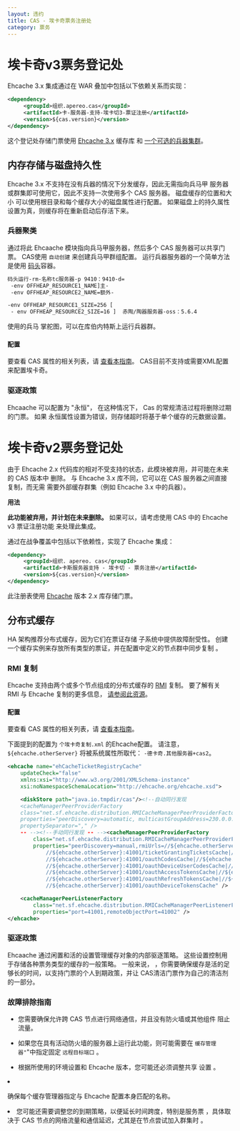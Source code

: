 ```yaml
---
layout: 违约
title: CAS - 埃卡奇票务注册处
category: 票务
---
```


# 埃卡奇v3票务登记处

Ehcache 3.x 集成通过在 WAR 叠加中包括以下依赖关系而实现：

```xml
<dependency>
     <groupId>组织.apereo.cas</groupId>
     <artifactId>卡-服务器-支持-埃卡切3-票证注册</artifactId>
     <version>${cas.version}</version>
</dependency>
```

这个登记处存储门票使用 [Ehcache 3.x](http://ehcache.org/) 缓存库 和 [一个可选的兵器集群](https://www.ehcache.org/documentation/3.3/clustered-cache.html)。

## 内存存储与磁盘持久性

Ehcache 3.x 不支持在没有兵器的情况下分发缓存，因此无需指向兵马甲 服务器或群集即可使用它，因此不支持一次使用多个 CAS 服务器。 磁盘缓存的位置和大小 可以使用根目录和每个缓存大小的磁盘属性进行配置。 如果磁盘上的持久属性 设置为真，则缓存将在重新启动后存活下来。

### 兵器聚类

通过将此 Ehcaache 模块指向兵马甲服务器，然后多个 CAS 服务器可以共享门票。 CAS使用 `自动创建` 来创建兵马甲群组配置。 运行兵器服务器的一个简单方法是使用 [码头](https://github.com/Terracotta-OSS/docker)容器。

```bash
码头运行-rm-名称tc服务器-p 9410：9410-d=
 -env OFFHEAP_RESOURCE1_NAME]主-
 -env OFFHEAP_RESOURCE2_NAME=额外-

-env OFFHEAP_RESOURCE1_SIZE=256 [
 - env OFFHEAP_RESOURCE2_SIZE=16 ]  赤陶/陶器服务器-oss：5.6.4
```

使用</a>的兵马
掌舵图，可以在库伯内特斯上运行兵器群。</p> 



#### 配置

要查看 CAS 属性的相关列表，请 [查看本指南](../configuration/Configuration-Properties.html#ehcache-3-ticket-registry)。 CAS目前不支持或需要XML配置来配置埃卡奇。 



### 驱逐政策

Ehcaache 可以配置为 "永恒"， 在这种情况下， Cas 的常规清洁过程将删除过期的门票。 如果 永恒属性设置为错误，则存储超时将基于单个缓存的元数据设置。



# 埃卡奇v2票务登记处

由于 Ehcache 2.x 代码库的相对不受支持的状态，此模块被弃用，并可能在未来的 CAS 版本中 删除。 与 Ehcache 3.x 库不同，它可以在 CAS 服务器之间直接复制，而无需 需要外部缓存群集（例如 Ehcache 3.x 中的兵器）。

<div class="alert alert-warning"><strong>用法</strong>
<p><strong>此功能被弃用，并计划在未来删除。</strong> 如果可以，请考虑使用 CAS 中的 Ehcache v3 票证注册功能
来处理此集成。</p>
</div>

通过在战争覆盖中包括以下依赖性，实现了 Ehcache 集成：



```xml
<dependency>
     <groupId>组织. apereo. cas</groupId>
     <artifactId>卡斯服务器支持 - 埃卡切 - 票务注册</artifactId>
     <version>${cas.version}</version>
</dependency>
```


此注册表使用 [Ehcache](http://ehcache.org/) 版本 2.x 库存储门票。



## 分布式缓存

HA 架构推荐分布式缓存，因为它们在票证存储 子系统中提供故障耐受性。 创建一个缓存实例来存放所有类型的票证，并在配置中定义的节点群中同步复制 。



### RMI 复制

Ehcache 支持由两个或多个节点组成的分布式缓存的 [RMI](https://docs.oracle.com/javase/tutorial/rmi/index.html) 复制。 要了解有关 RMI 与 Ehcache 复制的更多信息， [请参阅此资源](https://www.ehcache.org/documentation/2.8/replication/rmi-replicated-caching.html)。



#### 配置

要查看 CAS 属性的相关列表，请 [查看本指南](../configuration/Configuration-Properties.html#ehcache-ticket-registry)。

下面提到的配置为 `个埃卡奇复制.xml` 的Ehcache配置。 请注意， `${ehcache.otherServer}` 将被系统属性所取代： `-德卡奇.其他服务器+cas2`。



```xml
<ehcache name="ehCacheTicketRegistryCache"
    updateCheck="false"
    xmlns:xsi="http://www.w3.org/2001/XMLSchema-instance"
    xsi:noNamespaceSchemaLocation="http://ehcache.org/ehcache.xsd">

    <diskStore path="java.io.tmpdir/cas"/><!--自动同行发现
    <cacheManagerPeerProviderFactory
    class="net.sf.ehcache.distribution.RMICacheManagerPeerProviderFactory"
    properties="peerDiscovery=automatic, multicastGroupAddress=230.0.0.1, multicastGroupPort=4446, timeToLive=32"
    propertySeparator="," />
    -- --><!--手动同行发现 -- --><cacheManagerPeerProviderFactory
        class="net.sf.ehcache.distribution.RMICacheManagerPeerProviderFactory"
        properties="peerDiscovery=manual,rmiUrls=//${ehcache.otherServer}:41001/proxyGrantingTicketsCache| \
            //${ehcache.otherServer}:41001/ticketGrantingTicketsCache|//${ehcache.otherServer}:41001/proxyTicketsCache| \
            //${ehcache.otherServer}:41001/oauthCodesCache|//${ehcache.otherServer}:41001/samlArtifactsCache| \
            //${ehcache.otherServer}:41001/oauthDeviceUserCodesCache|//${ehcache.otherServer}:41001/samlAttributeQueryCache| \
            //${ehcache.otherServer}:41001/oauthAccessTokensCache|//${ehcache.otherServer}:41001/serviceTicketsCache| \
            //${ehcache.otherServer}:41001/oauthRefreshTokensCache|//${ehcache.otherServer}:41001/transientSessionTicketsCache| \
            //${ehcache.otherServer}:41001/oauthDeviceTokensCache" />

    <cacheManagerPeerListenerFactory
        class="net.sf.ehcache.distribution.RMICacheManagerPeerListenerFactory"
        properties="port=41001,remoteObjectPort=41002" />
</ehcache>
```




### 驱逐政策

Ehcaache 通过闲置和活的设置管理缓存对象的内部驱逐策略。 这些设置控制用于存储各种票务类型的缓存的一般策略。 一般来说， ，你需要确保缓存是活的足够长的时间，以支持门票的个人到期政策，并让 CAS清洁门票作为自己的清洁剂的一部分。



### 故障排除指南

* 您需要确保允许跨 CAS 节点进行网络通信，并且没有防火墙或其他组件 阻止流量。

* 如果您在具有活动防火墙的服务器上运行此功能，则可能需要在 `缓存管理器"`"中指定固定 `远程目标端口` 。

* 根据所使用的环境设置和 Ehcache 版本，您可能还必须调整共享</code> 设置 。</p></li>
<li><p spaces-before="0">确保每个缓存管理器指定与 Ehcache 配置本身匹配的名称。</p></li>
<li>您可能还需要调整您的到期策略，以便延长时间跨度，特别是服务票
，具体取决于 CAS 节点的网络流量和通信延迟，尤其是在节点尝试加入群集时
。</li>
</ul>
